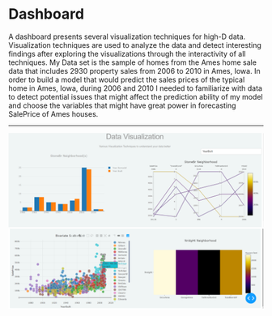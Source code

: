 # Dashboard
<section>
 A dashboard presents several visualization techniques for high-D data. Visualization techniques are used to analyze the data and 
 detect interesting findings after exploring the visualizations through the interactivity of all techniques.
 My Data set is the sample of homes from the Ames home sale data that includes 2930 property sales from 2006 to 2010 in Ames, Iowa. In order to build a model that would predict the sales prices of the typical home in Ames, Iowa, during 2006 and 2010
 I needed to familiarize with data to detect potential issues that might affect the prediction ability of my model and choose the variables
 that might have great power in forecasting SalePrice of Ames houses.
 <hr>
 <div>
 <img src = "Dashboard/Annotation 2020-04-12 132122.png" >
 </div>
 <div>
 <img src = "Dashboard/Annotation 2020-04-12 132331.png">
 </div>
</section>
